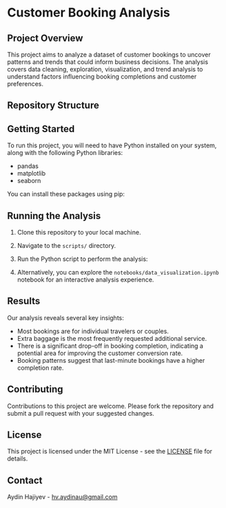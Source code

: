 # Customer Booking Analysis

## Project Overview
This project aims to analyze a dataset of customer bookings to uncover patterns and trends that could inform business decisions. The analysis covers data cleaning, exploration, visualization, and trend analysis to understand factors influencing booking completions and customer preferences.

## Repository Structure

## Getting Started
To run this project, you will need to have Python installed on your system, along with the following Python libraries:
- pandas
- matplotlib
- seaborn

You can install these packages using pip:

## Running the Analysis
1. Clone this repository to your local machine.
2. Navigate to the `scripts/` directory.
3. Run the Python script to perform the analysis:


4. Alternatively, you can explore the `notebooks/data_visualization.ipynb` notebook for an interactive analysis experience.

## Results
Our analysis reveals several key insights:
- Most bookings are for individual travelers or couples.
- Extra baggage is the most frequently requested additional service.
- There is a significant drop-off in booking completion, indicating a potential area for improving the customer conversion rate.
- Booking patterns suggest that last-minute bookings have a higher completion rate.

## Contributing
Contributions to this project are welcome. Please fork the repository and submit a pull request with your suggested changes.

## License
This project is licensed under the MIT License - see the [LICENSE](LICENSE) file for details.

## Contact
Aydin Hajiyev - hv.aydinau@gmail.com


